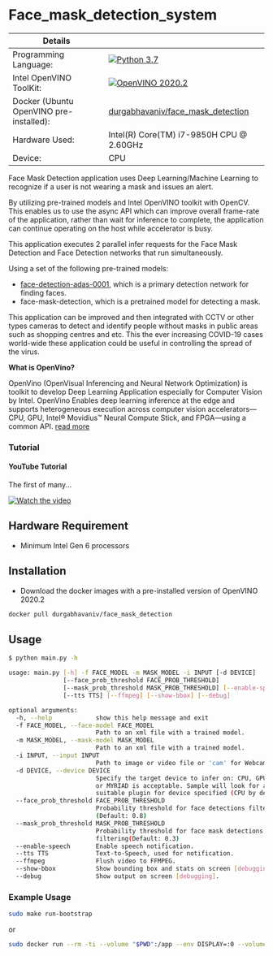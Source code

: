 # Face_mask_detection_system

| Details            |              |
|-----------------------|---------------|
| Programming Language: |  [![Python 3.7](https://img.shields.io/badge/python-3.7-blue.svg)](https://www.python.org/downloads/release/python-370/) |
| Intel OpenVINO ToolKit: |[![OpenVINO 2020.2](https://img.shields.io/badge/openvino-2020.2-blue.svg)](https://software.intel.com/content/www/us/en/develop/tools/openvino-toolkit/choose-download.html)|
| Docker (Ubuntu OpenVINO pre-installed): | [durgabhavaniv/face_mask_detection](https://hub.docker.com/repository/docker/durgabhavaniv/face_mask_detection)|
| Hardware Used: | Intel(R) Core(TM) i7-9850H CPU @ 2.60GHz |
| Device: | CPU |

Face Mask Detection application uses Deep Learning/Machine Learning to recognize if a user is not wearing a mask and issues an alert.

By utilizing pre-trained models and Intel OpenVINO toolkit with OpenCV. This enables us to use the async API which can improve overall frame-rate of the application, rather than wait for inference to complete, the application can continue operating on the host while accelerator is busy.

This application executes 2 parallel infer requests for the Face Mask Detection and Face Detection networks that run simultaneously.

Using a set of the following pre-trained models:
- [face-detection-adas-0001](https://docs.openvinotoolkit.org/latest/_models_intel_face_detection_adas_0001_description_face_detection_adas_0001.html), which is a primary detection network for finding faces.
- face-mask-detection, which is a pretrained model for detecting a mask.

This application can be improved and then integrated with CCTV or other types cameras to detect and identify people without masks in public areas such as shopping centres and etc. This the ever increasing COVID-19 cases world-wide these application could be useful in controlling the spread of the virus.

**What is OpenVino?**

OpenVino (OpenVisual Inferencing and Neural Network Optimization) is toolkit to develop Deep Learning Application especially for Computer Vision by Intel. OpenVino Enables deep learning inference at the edge and supports heterogeneous execution across computer vision accelerators—CPU, GPU, Intel® Movidius™ Neural Compute Stick, and FPGA—using a common API. [read more](https://docs.openvinotoolkit.org/)

### Tutorial

#### YouTube Tutorial

The first of many...

[![Watch the video](https://user-images.githubusercontent.com/7910856/88237923-a8514500-cc80-11ea-9cc8-0692eb0c4d6e.gif)](https://www.youtube.com/watch?v=6r6foGbCHQ0)

## Hardware Requirement

- Minimum Intel Gen 6 processors


## Installation

- Download the docker images with a pre-installed version of OpenVINO 2020.2
```bash
docker pull durgabhavaniv/face_mask_detection
```

## Usage

```bash
$ python main.py -h

usage: main.py [-h] -f FACE_MODEL -m MASK_MODEL -i INPUT [-d DEVICE]
               [--face_prob_threshold FACE_PROB_THRESHOLD]
               [--mask_prob_threshold MASK_PROB_THRESHOLD] [--enable-speech]
               [--tts TTS] [--ffmpeg] [--show-bbox] [--debug]

optional arguments:
  -h, --help            show this help message and exit
  -f FACE_MODEL, --face-model FACE_MODEL
                        Path to an xml file with a trained model.
  -m MASK_MODEL, --mask-model MASK_MODEL
                        Path to an xml file with a trained model.
  -i INPUT, --input INPUT
                        Path to image or video file or 'cam' for Webcam.
  -d DEVICE, --device DEVICE
                        Specify the target device to infer on: CPU, GPU, FPGA
                        or MYRIAD is acceptable. Sample will look for a
                        suitable plugin for device specified (CPU by default)
  --face_prob_threshold FACE_PROB_THRESHOLD
                        Probability threshold for face detections filtering
                        (Default: 0.8)
  --mask_prob_threshold MASK_PROB_THRESHOLD
                        Probability threshold for face mask detections
                        filtering(Default: 0.3)
  --enable-speech       Enable speech notification.
  --tts TTS             Text-to-Speech, used for notification.
  --ffmpeg              Flush video to FFMPEG.
  --show-bbox           Show bounding box and stats on screen [debugging].
  --debug               Show output on screen [debugging].

```

### Example Usage

```bash
sudo make run-bootstrap
```
or
```bash
sudo docker run --rm -ti --volume "$PWD":/app --env DISPLAY=:0 --volume="/tmp/.X11-unix:/tmp/.X11-unix:rw" --device /dev/snd --device /dev/video0 "test/face_mask_detection_openvino" bash -c "source /opt/intel/openvino/bin/setupvars.sh && export NO_AT_BRIDGE=1 && python main.py --face-model models/face-detection-adas-0001 --mask-model models/face_mask -i resources/mask.mp4 --enable-speech --tts "Please-wear-your-mask" --ffmpeg --debug --show-bbox"
```
